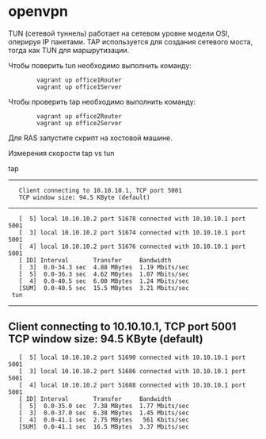 # openvpn

 
TUN (сетевой туннель) работает на сетевом уровне модели OSI, оперируя IP пакетами. TAP используется для создания сетевого моста, тогда как TUN для маршрутизации.

Чтобы поверить tun необходимо выполнить команду:
        
            vagrant up office1Router
            vagrant up office1Server
            
            
   Чтобы проверить tap необходимо выполнить команду:
   
            vagrant up office2Router
            vagrant up office2Server

   Для RAS запустите скрипт на хостовой машине.


Измерения скорости tap vs tun

tap

------------------------------------------------------------
       Client connecting to 10.10.10.1, TCP port 5001
       TCP window size: 94.5 KByte (default)
------------------------------------------------------------
       [  5] local 10.10.10.2 port 51678 connected with 10.10.10.1 port 5001
       [  3] local 10.10.10.2 port 51674 connected with 10.10.10.1 port 5001
       [  4] local 10.10.10.2 port 51676 connected with 10.10.10.1 port 5001
       [ ID] Interval       Transfer     Bandwidth
       [  3]  0.0-34.3 sec  4.88 MBytes  1.19 Mbits/sec
       [  5]  0.0-36.3 sec  4.62 MBytes  1.07 Mbits/sec
       [  4]  0.0-40.5 sec  6.00 MBytes  1.24 Mbits/sec
       [SUM]  0.0-40.5 sec  15.5 MBytes  3.21 Mbits/sec
     tun

------------------------------------------------------------
 Client connecting to 10.10.10.1, TCP port 5001
 TCP window size: 94.5 KByte (default)
------------------------------------------------------------
       [  5] local 10.10.10.2 port 51690 connected with 10.10.10.1 port 5001
       [  3] local 10.10.10.2 port 51686 connected with 10.10.10.1 port 5001
       [  4] local 10.10.10.2 port 51688 connected with 10.10.10.1 port 5001
       [ ID] Interval       Transfer     Bandwidth
       [  5]  0.0-35.0 sec  7.38 MBytes  1.77 Mbits/sec
       [  3]  0.0-37.0 sec  6.38 MBytes  1.45 Mbits/sec
       [  4]  0.0-41.1 sec  2.75 MBytes   561 Kbits/sec
       [SUM]  0.0-41.1 sec  16.5 MBytes  3.37 Mbits/sec

